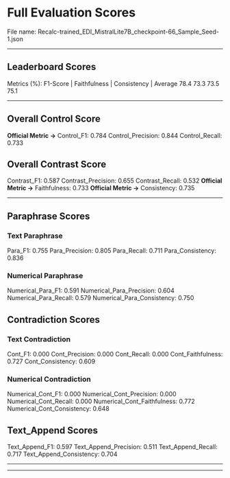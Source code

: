 # Full Evaluation Scores

File name: Recalc-trained_EDI_MistralLite7B_checkpoint-66_Sample_Seed-1.json


---

## Leaderboard Scores

Metrics (%): F1-Score | Faithfulness | Consistency | Average
                78.4        73.3          73.5        75.1

---

## Overall Control Score

**Official Metric ->** Control_F1: 0.784
Control_Precision: 0.844
Control_Recall: 0.733

## Overall Contrast Score

Contrast_F1: 0.587
Contrast_Precision: 0.655
Contrast_Recall: 0.532
**Official Metric ->** Faithfulness: 0.733
**Official Metric ->** Consistency: 0.735

---


## Paraphrase Scores


### Text Paraphrase

Para_F1: 0.755
Para_Precision: 0.805
Para_Recall: 0.711
Para_Consistency: 0.836


### Numerical Paraphrase

Numerical_Para_F1: 0.591
Numerical_Para_Precision: 0.604
Numerical_Para_Recall: 0.579
Numerical_Para_Consistency: 0.750


## Contradiction Scores


### Text Contradiction

Cont_F1: 0.000
Cont_Precision: 0.000
Cont_Recall: 0.000
Cont_Faithfulness: 0.727
Cont_Consistency: 0.609


### Numerical Contradiction

Numerical_Cont_F1: 0.000
Numerical_Cont_Precision: 0.000
Numerical_Cont_Recall: 0.000
Numerical_Cont_Faithfulness: 0.772
Numerical_Cont_Consistency: 0.648


## Text_Append Scores

Text_Append_F1: 0.597
Text_Append_Precision: 0.511
Text_Append_Recall: 0.717
Text_Append_Consistency: 0.704

---


---


